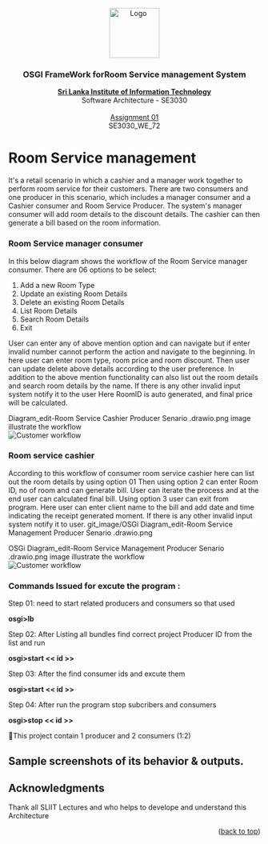 <!-- PROJECT LOGO -->
<br />
<div align="center">
  <a href="https://github.com/AnuththaraBasnayaka/HotelManagementSystem">
    <img src="git_image/Hotellogo.png" alt="Logo" width="100" height="100">
  </a>

  <h3 align="center">OSGI FrameWork forRoom Service management System </h3>

  <p align="center">
    <a href="https://www.sliit.lk/"><strong>Sri Lanka Institute of Information Technology</strong></a>
    <br />
    Software Architecture - SE3030
    <br />
    <br />
    <a href="Docs/SE3030_SA_Assignment01_and_MarkingScheme_2022.pdf">Assignment 01 </a>
    <br />
    SE3030_WE_72
    <br />     
  </p>
</div>

<!-- ABOUT THE PROJECT -->
# Room Service management
It's a retail scenario in which a cashier and a manager work together to perform room service for their customers. There are two consumers and one producer in this scenario, which includes a manager consumer and a Cashier consumer and Room Service Producer. The system's manager consumer will add room details to the discount details. The cashier can then generate a bill based on the room information. 

### Room Service manager consumer
In this below diagram shows the workflow of the Room Service manager consumer. 
There are 06 options to be select:

01. Add a new Room Type 
02. Update an existing Room Details 
03. Delete an existing Room Details 
04. List Room Details 
05. Search Room Details 
06. Exit
   
User can enter any of above mention option and can navigate but if enter invalid number cannot perform the action and navigate to the beginning. In here user can enter room type, room price and room discount. Then user can update delete above details according to the user preference. In addition to the above mention functionality can also list out the room details and search room details by the name. If there is any other invalid input system notify it to the user Here RoomID is auto generated, and final price will be calculated.

Diagram_edit-Room Service Cashier Producer Senario .drawio.png image illustrate the workflow
<br>
    <img src="git_image/OSGi Diagram_edit-Room Service Cashier Producer Senario .drawio.png" alt="Customer workflow">


### Room service cashier
According to this workflow of consumer room service cashier here can list out the room details by using option 01 Then using option 2 can enter Room ID, no of room and can generate bill. User can iterate the process and at the end user can calculated final bill. Using option 3 user can exit from program. Here user can enter client name to the bill and add date and time indicating the receipt generated moment. If there is any other invalid input system notify it to user. 
git_image/OSGi Diagram_edit-Room Service Management Producer Senario .drawio.png

OSGi Diagram_edit-Room Service Management Producer Senario .drawio.png image illustrate the workflow
<br>
<img src="git_image/OSGi Diagram_edit-Room Service Management Producer Senario .drawio.png" alt="Customer workflow">



### Commands Issued for excute the program :
Step 01:
need to start related producers and consumers so that used 

**osgi>lb**

Step 02:
After Listing all bundles find correct project Producer ID from the list and run


**osgi>start << id >>**

Step 03:
After the find consumer ids and excute them


**osgi>start << id >>**

Step 04:
After run the program stop subcribers and consumers 


**osgi>stop << id >>**

🚀This project contain 1 producer and 2 consumers (1:2)

## Sample screenshots of its behavior & outputs.

<!-- ACKNOWLEDGMENTS -->
## Acknowledgments

Thank all SLIIT Lectures and who helps to develope and understand this Architecture

<p align="right">(<a href="#top">back to top</a>)</p>





